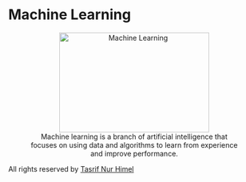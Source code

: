 # Machine Learning

<figure style="text-align: center;">
  <img src="https://uploads-ssl.webflow.com/611b8930015cb4be59160e08/61a5e221adc0d6298f9add5d_machinelearning.jpeg" alt="Machine Learning" width="300" height="200">
  <figcaption>Machine learning is a branch of artificial intelligence that focuses on using data and algorithms to learn from experience and improve performance.</figcaption>
</figure>




All rights reserved by [Tasrif Nur Himel](https://www.tasrifnurhimel.me)
